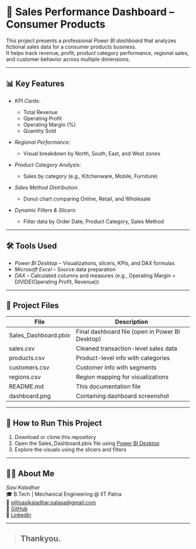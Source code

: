 # 🛒 Sales Performance Dashboard – Consumer Products

This project presents a professional *Power BI dashboard* that analyzes fictional sales data for a consumer products business.  
It helps track revenue, profit, product category performance, regional sales, and customer behavior across multiple dimensions.

---

## 📊 Key Features

- *KPI Cards*:
  - Total Revenue
  - Operating Profit
  - Operating Margin (%)
  - Quantity Sold

- *Regional Performance*:
  - Visual breakdown by North, South, East, and West zones

- *Product Category Analysis*:
  - Sales by category (e.g., Kitchenware, Mobile, Furniture)

- *Sales Method Distribution*:
  - Donut chart comparing Online, Retail, and Wholesale

- *Dynamic Filters & Slicers*:
  - Filter data by Order Date, Product Category, Sales Method

---

## 🛠 Tools Used

- *Power BI Desktop* – Visualizations, slicers, KPIs, and DAX formulas
- *Microsoft Excel* – Source data preparation
- *DAX* – Calculated columns and measures (e.g., Operating Margin = DIVIDE(Operating Profit, Revenue))

---

## 📁 Project Files

| File | Description |
|------|-------------|
| Sales_Dashboard.pbix | Final dashboard file (open in Power BI Desktop) |
| sales.csv | Cleaned transaction-level sales data |
| products.csv | Product-level info with categories |
| customers.csv | Customer info with segments |
| regions.csv | Region mapping for visualizations |
| README.md | This documentation file |
| dashboard.png |  Containing dashboard screenshot |

---

## 🚀 How to Run This Project

1. Download or clone this repository
2. Open the Sales_Dashboard.pbix file using [Power BI Desktop](https://powerbi.microsoft.com/desktop/)
3. Explore the visuals using the slicers and filters

---

## 🙋‍♂ About Me

*Sasi Kaladhar*  
🎓 B.Tech | Mechanical Engineering @ IIT Patna  
📧 pillisasikaladhar.palasa@gmail.com  
🔗 [GitHub](https://github.com/Sasigit1704)  
🔗 [LinkedIn](https://www.linkedin.com/in/pillisasikaladhar170404)

---

> ## Thankyou.
